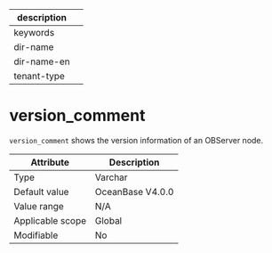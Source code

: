 |description||
|---|---|
|keywords||
|dir-name||
|dir-name-en||
|tenant-type||

# version_comment

`version_comment` shows the version information of an OBServer node.

| **Attribute** | **Description** |
|--------|-----------------|
| Type | Varchar |
| Default value | OceanBase V4.0.0 |
| Value range | N/A |
| Applicable scope | Global |
| Modifiable | No |
